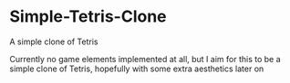 # Simple-Tetris-Clone
A simple clone of Tetris

Currently no game elements implemented at all, but I aim for this to be a simple clone of Tetris, hopefully with some extra aesthetics later on
